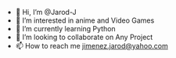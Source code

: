 - 👋 Hi, I’m @Jarod-J
- 👀 I’m interested in anime and Video Games
- 🌱 I’m currently learning Python 
- 💞️ I’m looking to collaborate on Any Project
- 📫 How to reach me jimenez.jarod@yahoo.com

<!---
Jarod-J/Jarod-J is a ✨ special ✨ repository because its `README.md` (this file) appears on your GitHub profile.
You can click the Preview link to take a look at your changes.
--->
